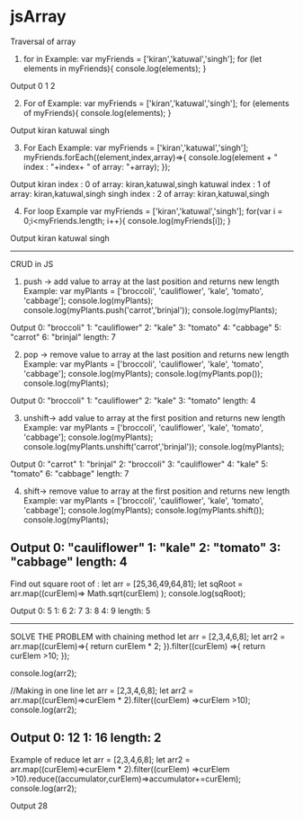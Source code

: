 # jsArray
Traversal of array
1) for in 
Example:
var myFriends = ['kiran','katuwal','singh'];
for (let elements in myFriends){
console.log(elements);
}

Output
0
1
2


2) For of
Example:
var myFriends = ['kiran','katuwal','singh'];
for (elements of myFriends){
console.log(elements);
}

Output
kiran
katuwal
singh


3) For Each
Example:
var myFriends = ['kiran','katuwal','singh'];
myFriends.forEach((element,index,array)=>{
console.log(element + " index : "+index+ " of array: "+array);
});

Output
kiran index : 0 of array: kiran,katuwal,singh
katuwal index : 1 of array: kiran,katuwal,singh
singh index : 2 of array: kiran,katuwal,singh

4) For loop
Example
var myFriends = ['kiran','katuwal','singh'];
for(var i = 0;i<myFriends.length; i++){
console.log(myFriends[i]);
}

Output
kiran
katuwal
singh

---------------------------
CRUD in JS
1) push -> add value to array at the last position and returns new length
Example:
var myPlants = ['broccoli', 'cauliflower', 'kale', 'tomato', 'cabbage'];
console.log(myPlants);
console.log(myPlants.push('carrot','brinjal'));
console.log(myPlants);

Output
0: "broccoli"
1: "cauliflower"
2: "kale"
3: "tomato"
4: "cabbage"
5: "carrot"
6: "brinjal"
length: 7

2) pop -> remove value to array at the last position and returns new length
Example:
var myPlants = ['broccoli', 'cauliflower', 'kale', 'tomato', 'cabbage'];
console.log(myPlants);
console.log(myPlants.pop());
console.log(myPlants);

Output
0: "broccoli"
1: "cauliflower"
2: "kale"
3: "tomato"
length: 4

3) unshift-> add value to array at the first position and returns new length
Example:
var myPlants = ['broccoli', 'cauliflower', 'kale', 'tomato', 'cabbage'];
console.log(myPlants);
console.log(myPlants.unshift('carrot','brinjal'));
console.log(myPlants);

Output
0: "carrot"
1: "brinjal"
2: "broccoli"
3: "cauliflower"
4: "kale"
5: "tomato"
6: "cabbage"
length: 7

4) shift-> remove value to array at the first position and returns new length
Example:
var myPlants = ['broccoli', 'cauliflower', 'kale', 'tomato', 'cabbage'];
console.log(myPlants);
console.log(myPlants.shift());
console.log(myPlants);

Output
0: "cauliflower"
1: "kale"
2: "tomato"
3: "cabbage"
length: 4
------------------------------------------
Find out square root of :
let arr = [25,36,49,64,81];
let sqRoot = arr.map((curElem)=> Math.sqrt(curElem) );
console.log(sqRoot);


Output
0: 5
1: 6
2: 7
3: 8
4: 9
length: 5


---------------------------------------
SOLVE THE PROBLEM with chaining method
let arr = [2,3,4,6,8];
let arr2 = arr.map((curElem)=>{
return curElem * 2;
}).filter((curElem) =>{
return curElem >10;
});

console.log(arr2);

//Making in one line 
let arr = [2,3,4,6,8];
let arr2 = arr.map((curElem)=>curElem * 2).filter((curElem) =>curElem >10);
console.log(arr2);

Output
0: 12
1: 16
length: 2
----------------------------------------
Example of reduce
let arr = [2,3,4,6,8];
let arr2 = arr.map((curElem)=>curElem * 2).filter((curElem) =>curElem >10).reduce((accumulator,curElem)=>accumulator+=curElem);
console.log(arr2);

Output
28

